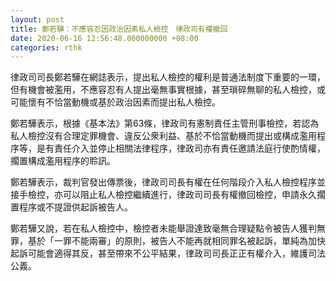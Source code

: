 ```yaml
---
layout: post
title: 鄭若驊：不應容忍因政治因素私人檢控　律政司有權撤回
date: 2020-06-16 12:56:48.000000000 +08:00
categories: rthk
---
```


律政司司長鄭若驊在網誌表示，提出私人檢控的權利是普通法制度下重要的一環，但有機會被濫用，不應容忍有人提出毫無事實根據，甚至瑣碎無聊的私人檢控，或可能懷有不恰當動機或基於政治因素而提出私人檢控。

鄭若驊表示，根據《基本法》第63條，律政司有憲制責任主管刑事檢控，若認為私人檢控沒有合理定罪機會、違反公衆利益、基於不恰當動機而提出或構成濫用程序等，是有責任介入並停止相關法律程序，律政司亦有責任邀請法庭行使酌情權，擱置構成濫用程序的聆訊。

鄭若驊表示，裁判官發出傳票後，律政司司長有權在任何階段介入私人檢控程序並接手檢控，亦可以阻止私人檢控繼續進行，律政司司長有權撤回檢控，申請永久擱置程序或不提證供起訴被告人。

鄭若驊又說，若在私人檢控中，檢控者未能舉證達致毫無合理疑點令被告人獲判無罪，基於「一罪不能兩審」的原則，被告人不能再就相同罪名被起訴，單純為加快起訴可能會適得其反，甚至帶來不公平結果，律政司司長正正有權介入，維護司法公義。
